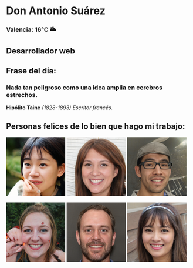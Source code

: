 # Don Antonio Suárez
### Valencia:  16°C 🌥️
## Desarrollador web
## Frase del día:
<!-- START QUOTE -->
### Nada tan peligroso como una idea amplia en cerebros estrechos.
**Hipólito Taine** *(1828-1893) Escritor francés.*
<!-- END QUOTE -->






## Personas felices de lo bien que hago mi trabajo:

<p float="left">
  <img src="src/image_0.png" width="32%" />
  <img src="src/image_1.png" width="32%" /> 
  <img src="src/image_2.png" width="32%" />
</p>
<p float="left">
  <img src="src/image_3.png" width="32%" />
  <img src="src/image_4.png" width="32%" /> 
  <img src="src/image_5.png" width="32%" />
</p>